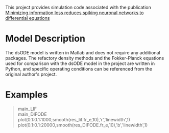 This project provides simulation code associated with the publication
[Minimizing information loss reduces spiking neuronal networks to differential equations](https://arxiv.org/abs/2411.14801)

# Model Description
The dsODE model is written in Matlab and does not require any additional packages. The refactory density methods and the Fokker-Planck equations used for comparison with the dsODE model in the project are written in Python, and specific operating conditions can be referenced from the original author's project.

# Examples
> main_LIF  
> main_DIFODE  
> plot(0.1:0.1:1000,smooth(res_lif.fr_e,10),'r','linewidth',1)  
> plot(0.1:0.1:20000,smooth(res_DIFODE.fr_e,10),'b','linewidth',1)  
